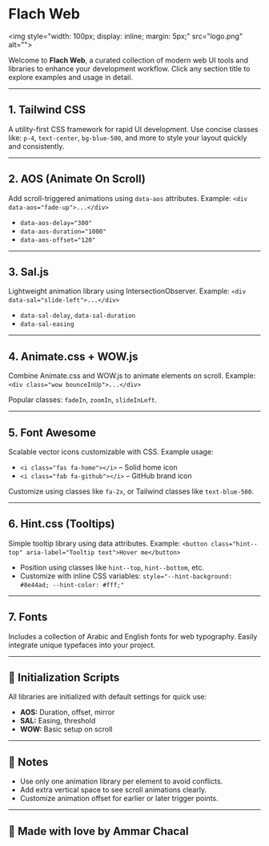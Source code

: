 # Flach Web

\<img style="width: 100px; display: inline; margin: 5px;" src="logo.png" alt=""\>

Welcome to **Flach Web**, a curated collection of modern web UI tools and libraries to enhance your development workflow. Click any section title to explore examples and usage in detail.

-----

## 1\. Tailwind CSS

A utility-first CSS framework for rapid UI development. Use concise classes like: `p-4`, `text-center`, `bg-blue-500`, and more to style your layout quickly and consistently.

-----

## 2\. AOS (Animate On Scroll)

Add scroll-triggered animations using `data-aos` attributes. Example: `<div data-aos="fade-up">...</div>`

  * `data-aos-delay="300"`
  * `data-aos-duration="1000"`
  * `data-aos-offset="120"`

-----

## 3\. Sal.js

Lightweight animation library using IntersectionObserver. Example: `<div data-sal="slide-left">...</div>`

  * `data-sal-delay`, `data-sal-duration`
  * `data-sal-easing`

-----

## 4\. Animate.css + WOW.js

Combine Animate.css and WOW.js to animate elements on scroll. Example: `<div class="wow bounceInUp">...</div>`

Popular classes: `fadeIn`, `zoomIn`, `slideInLeft`.

-----

## 5\. Font Awesome

Scalable vector icons customizable with CSS. Example usage:

  * `<i class="fas fa-home"></i>` – Solid home icon
  * `<i class="fab fa-github"></i>` – GitHub brand icon

Customize using classes like `fa-2x`, or Tailwind classes like `text-blue-500`.

-----

## 6\. Hint.css (Tooltips)

Simple tooltip library using data attributes. Example: `<button class="hint--top" aria-label="Tooltip text">Hover me</button>`

  * Position using classes like `hint--top`, `hint--bottom`, etc.
  * Customize with inline CSS variables: `style="--hint-background: #8e44ad; --hint-color: #fff;"`

-----

## 7\. Fonts

Includes a collection of Arabic and English fonts for web typography. Easily integrate unique typefaces into your project.

-----

## 🔧 Initialization Scripts

All libraries are initialized with default settings for quick use:

  * **AOS:** Duration, offset, mirror
  * **SAL:** Easing, threshold
  * **WOW:** Basic setup on scroll

-----

## 📌 Notes

  * Use only one animation library per element to avoid conflicts.
  * Add extra vertical space to see scroll animations clearly.
  * Customize animation offset for earlier or later trigger points.

-----

## 💚 Made with love by Ammar Chacal
